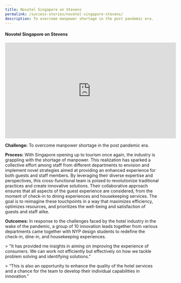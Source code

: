 ```yaml
---
title: Novotel Singapore on Stevens
permalink: /success-stories/novotel-singapore-stevens/
description: To overcome manpower shortage in the post pandemic era.
---
```

#### **Novotel Singapore on Stevens**

<iframe allowfullscreen="" allow="accelerometer; autoplay; clipboard-write; encrypted-media; gyroscope; picture-in-picture; web-share" frameborder="0" title="YouTube video player" src="https://www.youtube.com/embed/wDYRytU9oYY" height="315" width="560"></iframe>

**Challenge:** To overcome manpower shortage in the post pandemic era. 

**Process:** With Singapore opening up to tourism once again, the industry is grappling with the shortage of manpower. This realization has sparked a collective effort among staff from different departments to envision and implement novel strategies aimed at providing an enhanced experience for both guests and staff members. By leveraging their diverse expertise and perspectives, this cross-functional team is poised to revolutionize traditional practices and create innovative solutions. Their collaborative approach ensures that all aspects of the guest experience are considered, from the moment of check-in to dining experiences and housekeeping services. The goal is to reimagine these touchpoints in a way that maximizes efficiency, optimizes resources, and prioritizes the well-being and satisfaction of guests and staff alike. 

**Outcomes:** In response to the challenges faced by the hotel industry in the wake of the pandemic, a group of 10 innovation leads together from various departments came together with NYP design students to redefine the check-in, dine-in, and housekeeping experiences.

&gt;  "It has provided me insights in aiming on improving the experience of consumers. We can work not efficiently but effectively on how we tackle problem solving and identifying solutions.”

&gt;  “This is also an opportunity to enhance the quality of the hotel services and a chance for the team to develop their individual capabilities in innovation.”